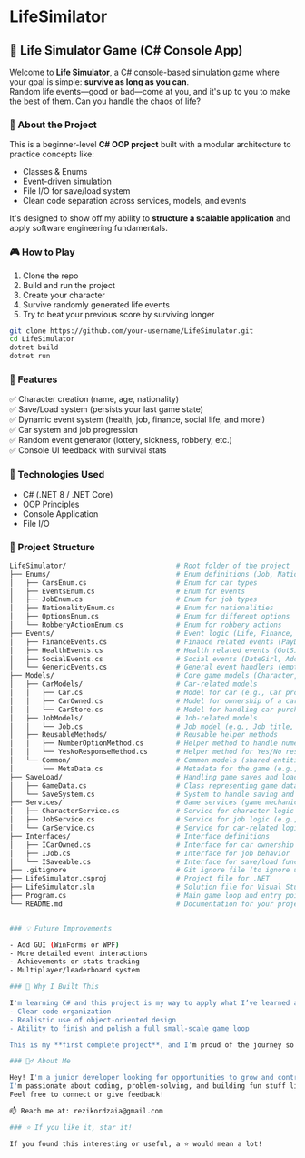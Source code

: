 # LifeSimilator
## 🚀 Life Simulator Game (C# Console App)

Welcome to **Life Simulator**, a C# console-based simulation game where your goal is simple: **survive as long as you can**.  
Random life events—good or bad—come at you, and it's up to you to make the best of them. Can you handle the chaos of life?

### 🧠 About the Project

This is a beginner-level **C# OOP project** built with a modular architecture to practice concepts like:
- Classes & Enums
- Event-driven simulation
- File I/O for save/load system
- Clean code separation across services, models, and events

It's designed to show off my ability to **structure a scalable application** and apply software engineering fundamentals.

### 🎮 How to Play

1. Clone the repo
2. Build and run the project
3. Create your character
4. Survive randomly generated life events
5. Try to beat your previous score by surviving longer

```bash
git clone https://github.com/your-username/LifeSimulator.git
cd LifeSimulator
dotnet build
dotnet run
```

### 🧱 Features

✅ Character creation (name, age, nationality)  
✅ Save/Load system (persists your last game state)  
✅ Dynamic event system (health, job, finance, social life, and more!)  
✅ Car system and job progression  
✅ Random event generator (lottery, sickness, robbery, etc.)  
✅ Console UI feedback with survival stats
### 🔧 Technologies Used

- C# (.NET 8 / .NET Core)
- OOP Principles
- Console Application
- File I/O

### 📁 Project Structure

```bash
LifeSimulator/                           # Root folder of the project
├── Enums/                               # Enum definitions (Job, Nationality, Events)
│   ├── CarsEnum.cs                      # Enum for car types
│   ├── EventsEnum.cs                    # Enum for events
│   ├── JobEnum.cs                       # Enum for job types
│   ├── NationalityEnum.cs               # Enum for nationalities
│   ├── OptionsEnum.cs                   # Enum for different options
│   └── RobberyActionEnum.cs             # Enum for robbery actions
├── Events/                              # Event logic (Life, Finance, and Social events)
│   ├── FinanceEvents.cs                 # Finance related events (PayDay, GotRobbed)
│   ├── HealthEvents.cs                  # Health related events (GotSick, HadAccident)
│   ├── SocialEvents.cs                  # Social events (DateGirl, AdoptPet, etc.)
│   └── GenericEvents.cs                 # General event handlers (empty or shared events)
├── Models/                              # Core game models (Character, Job, Car models)
│   ├── CarModels/                       # Car-related models
│   │   ├── Car.cs                       # Model for car (e.g., Car properties)
│   │   ├── CarOwned.cs                  # Model for ownership of a car
│   │   └── CarStore.cs                  # Model for handling car purchases
│   ├── JobModels/                       # Job-related models
│   │   └── Job.cs                       # Job model (e.g., Job title, salary)
│   ├── ReusableMethods/                 # Reusable helper methods
│   │   ├── NumberOptionMethod.cs        # Helper method to handle numeric options
│   │   └── YesNoResponseMethod.cs       # Helper method for Yes/No responses
│   └── Common/                          # Common models (shared entities like metadata)
│       └── MetaData.cs                  # Metadata for the game (e.g., version info)
├── SaveLoad/                            # Handling game saves and loading game states
│   ├── GameData.cs                      # Class representing game data (e.g., save info)
│   └── SaveSystem.cs                    # System to handle saving and loading game states
├── Services/                            # Game services (game mechanics and features)
│   ├── CharacterService.cs              # Service for character logic (health, money, etc.)
│   ├── JobService.cs                    # Service for job logic (e.g., salary, career changes)
│   └── CarService.cs                    # Service for car-related logic (e.g., buying)
├── Interfaces/                          # Interface definitions
│   ├── ICarOwned.cs                     # Interface for car ownership behavior
│   ├── IJob.cs                          # Interface for job behavior
│   └── ISaveable.cs                     # Interface for save/load functionality (optional)
├── .gitignore                           # Git ignore file (to ignore unnecessary files/folders)
├── LifeSimulator.csproj                 # Project file for .NET
├── LifeSimulator.sln                    # Solution file for Visual Studio
├── Program.cs                           # Main game loop and entry point for the game
└── README.md                            # Documentation for your project


### 💡 Future Improvements

- Add GUI (WinForms or WPF)
- More detailed event interactions
- Achievements or stats tracking
- Multiplayer/leaderboard system

### 📣 Why I Built This

I'm learning C# and this project is my way to apply what I’ve learned and demonstrate:
- Clear code organization
- Realistic use of object-oriented design
- Ability to finish and polish a full small-scale game loop

This is my **first complete project**, and I'm proud of the journey so far.

### 🙋‍♂️ About Me

Hey! I'm a junior developer looking for opportunities to grow and contribute to real-world projects.  
I'm passionate about coding, problem-solving, and building fun stuff like this.  
Feel free to connect or give feedback!

📫 Reach me at: rezikordzaia@gmail.com   

### ⭐ If you like it, star it!

If you found this interesting or useful, a ⭐ would mean a lot!
